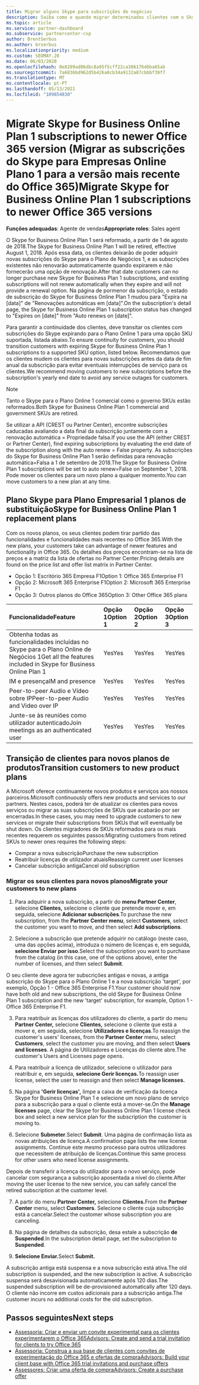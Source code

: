 ```yaml
---
title: Migrar alguns Skype para subscrições de negócios
description: Saiba como e quando migrar determinados clientes com o Skype expirado para o Plano De Negócios 1 para as novas versões do Office 365.
ms.topic: article
ms.service: partner-dashboard
ms.subservice: partnercenter-csp
author: BrentSerbus
ms.author: brserbus
ms.localizationpriority: medium
ms.custom: SEOMAY.20
ms.date: 06/03/2020
ms.openlocfilehash: 0e8289ad06dbc8a95f5cff22ca386176d6ba65ab
ms.sourcegitcommit: 7a6836bd962d5b426a8cb34a9132a87cbbbf39f7
ms.translationtype: MT
ms.contentlocale: pt-PT
ms.lasthandoff: 05/13/2021
ms.locfileid: "109854830"
---
```

# <a name="migrate-skype-for-business-online-plan-1-subscriptions-to-newer-office-365-versions"></a><span data-ttu-id="d176d-103">Migrate Skype for Business Online Plan 1 subscriptions to newer Office 365 version (Migrar as subscrições do Skype para Empresas Online Plano 1 para a versão mais recente do Office 365)</span><span class="sxs-lookup"><span data-stu-id="d176d-103">Migrate Skype for Business Online Plan 1 subscriptions to newer Office 365 versions</span></span>

<span data-ttu-id="d176d-104">**Funções adequadas**: Agente de vendas</span><span class="sxs-lookup"><span data-stu-id="d176d-104">**Appropriate roles**: Sales agent</span></span>

<span data-ttu-id="d176d-105">O Skype for Business Online Plan 1 será reformado, a partir de 1 de agosto de 2018.</span><span class="sxs-lookup"><span data-stu-id="d176d-105">The Skype for Business Online Plan 1 will be retired, effective August 1, 2018.</span></span> <span data-ttu-id="d176d-106">Após essa data, os clientes deixarão de poder adquirir novas subscrições do Skype para o Plano de Negócios 1, e as subscrições existentes não renovarão automaticamente quando expirarem e não fornecerão uma opção de renovação.</span><span class="sxs-lookup"><span data-stu-id="d176d-106">After that date customers can no longer purchase new Skype for Business Plan 1 subscriptions, and existing subscriptions will not renew automatically when they expire and will not provide a renewal option.</span></span> <span data-ttu-id="d176d-107">Na página de pormenor da subscrição, o estado de subscrição do Skype for Business Online Plan 1 mudou para "Expira na [data]" de "Renovações automáticas em [data]".</span><span class="sxs-lookup"><span data-stu-id="d176d-107">On the subscription's detail page, the Skype for Business Online Plan 1 subscription status has changed to "Expires on [date]" from "Auto renews on [date]".</span></span>  

<span data-ttu-id="d176d-108">Para garantir a continuidade dos clientes, deve transitar os clientes com subscrições do Skype expirando para o Plano Online 1 para uma opção SKU suportada, listada abaixo.</span><span class="sxs-lookup"><span data-stu-id="d176d-108">To ensure continuity for customers, you should transition customers with expiring Skype for Business Online Plan 1 subscriptions to a supported SKU option, listed below.</span></span> <span data-ttu-id="d176d-109">Recomendamos que os clientes mudem os clientes para novas subscrições antes da data de fim anual da subscrição para evitar eventuais interrupções de serviço para os clientes.</span><span class="sxs-lookup"><span data-stu-id="d176d-109">We recommend moving customers to new subscriptions before the subscription's yearly end date to avoid any service outages for customers.</span></span> 

>[!NOTE]
><span data-ttu-id="d176d-110">Tanto o Skype para o Plano Online 1 comercial como o governo SKUs estão reformados.</span><span class="sxs-lookup"><span data-stu-id="d176d-110">Both Skype for Business Online Plan 1 commercial and government SKUs are retired.</span></span>

<span data-ttu-id="d176d-111">Se utilizar a API (CREST ou Partner Center), encontre subscrições caducadas avaliando a data final da subscrição juntamente com a renovação automática = Propriedade falsa.</span><span class="sxs-lookup"><span data-stu-id="d176d-111">If you use the API (either CREST or Partner Center), find expiring subscriptions by evaluating the end date of the subscription along with the auto renew = False property.</span></span> <span data-ttu-id="d176d-112">As subscrições do Skype for Business Online Plan 1 serão definidas para renovação automática=Falsa a 1 de setembro de 2018.</span><span class="sxs-lookup"><span data-stu-id="d176d-112">The Skype for Business Online Plan 1 subscriptions will be set to auto renew=False on September 1, 2018.</span></span> <span data-ttu-id="d176d-113">Pode mover os clientes para um novo plano a qualquer momento.</span><span class="sxs-lookup"><span data-stu-id="d176d-113">You can move customers to a new plan at any time.</span></span> 

## <a name="skype-for-business-online-plan-1-replacement-plans"></a><span data-ttu-id="d176d-114">Plano Skype para Plano Empresarial 1 planos de substituição</span><span class="sxs-lookup"><span data-stu-id="d176d-114">Skype for Business Online Plan 1 replacement plans</span></span>

<span data-ttu-id="d176d-115">Com os novos planos, os seus clientes podem tirar partido das funcionalidades e funcionalidades mais recentes no Office 365.</span><span class="sxs-lookup"><span data-stu-id="d176d-115">With the new plans, your customers take can advantage of newer features and functionality in Office 365.</span></span> <span data-ttu-id="d176d-116">Os detalhes dos preços encontram-se na lista de preços e a matriz da lista de ofertas no Partner Center.</span><span class="sxs-lookup"><span data-stu-id="d176d-116">Pricing details are found on the price list and offer list matrix in Partner Center.</span></span> 

- <span data-ttu-id="d176d-117">Opção 1: Escritório 365 Empresa F1</span><span class="sxs-lookup"><span data-stu-id="d176d-117">Option 1: Office 365 Enterprise F1</span></span>
- <span data-ttu-id="d176d-118">Opção 2: Microsoft 365 Enterprise F1</span><span class="sxs-lookup"><span data-stu-id="d176d-118">Option 2: Microsoft 365 Enterprise F1</span></span>
- <span data-ttu-id="d176d-119">Opção 3: Outros planos do Office 365</span><span class="sxs-lookup"><span data-stu-id="d176d-119">Option 3: Other Office 365 plans</span></span>

|<span data-ttu-id="d176d-120">**Funcionalidade**</span><span class="sxs-lookup"><span data-stu-id="d176d-120">**Feature**</span></span>    |<span data-ttu-id="d176d-121">**Opção 1**</span><span class="sxs-lookup"><span data-stu-id="d176d-121">**Option 1**</span></span>   |<span data-ttu-id="d176d-122">**Opção 2**</span><span class="sxs-lookup"><span data-stu-id="d176d-122">**Option 2**</span></span>   |<span data-ttu-id="d176d-123">**Opção 3**</span><span class="sxs-lookup"><span data-stu-id="d176d-123">**Option 3**</span></span>   |
|:-----------------|:-----------------|:-------------|:------------|
|<span data-ttu-id="d176d-124">Obtenha todas as funcionalidades incluídas no Skype para o Plano Online de Negócios 1</span><span class="sxs-lookup"><span data-stu-id="d176d-124">Get all the features included in Skype for Business Online Plan 1</span></span>|<span data-ttu-id="d176d-125">Yes</span><span class="sxs-lookup"><span data-stu-id="d176d-125">Yes</span></span>   |<span data-ttu-id="d176d-126">Yes</span><span class="sxs-lookup"><span data-stu-id="d176d-126">Yes</span></span>   |<span data-ttu-id="d176d-127">Yes</span><span class="sxs-lookup"><span data-stu-id="d176d-127">Yes</span></span>   |
|<span data-ttu-id="d176d-128">IM e presença</span><span class="sxs-lookup"><span data-stu-id="d176d-128">IM and presence</span></span> |<span data-ttu-id="d176d-129">Yes</span><span class="sxs-lookup"><span data-stu-id="d176d-129">Yes</span></span>   |<span data-ttu-id="d176d-130">Yes</span><span class="sxs-lookup"><span data-stu-id="d176d-130">Yes</span></span>   |<span data-ttu-id="d176d-131">Yes</span><span class="sxs-lookup"><span data-stu-id="d176d-131">Yes</span></span>   |
|<span data-ttu-id="d176d-132">Peer-to-peer Audio e Vídeo sobre IP</span><span class="sxs-lookup"><span data-stu-id="d176d-132">Peer-to-peer Audio and Video over IP</span></span>|<span data-ttu-id="d176d-133">Yes</span><span class="sxs-lookup"><span data-stu-id="d176d-133">Yes</span></span>   |<span data-ttu-id="d176d-134">Yes</span><span class="sxs-lookup"><span data-stu-id="d176d-134">Yes</span></span>   |<span data-ttu-id="d176d-135">Yes</span><span class="sxs-lookup"><span data-stu-id="d176d-135">Yes</span></span>   
|<span data-ttu-id="d176d-136">Junte-se às reuniões como utilizador autenticado</span><span class="sxs-lookup"><span data-stu-id="d176d-136">Join meetings as an authenticated user</span></span>| <span data-ttu-id="d176d-137">Yes</span><span class="sxs-lookup"><span data-stu-id="d176d-137">Yes</span></span>   |<span data-ttu-id="d176d-138">Yes</span><span class="sxs-lookup"><span data-stu-id="d176d-138">Yes</span></span>   |<span data-ttu-id="d176d-139">Yes</span><span class="sxs-lookup"><span data-stu-id="d176d-139">Yes</span></span>   |

## <a name="transition-customers-to-new-product-plans"></a><span data-ttu-id="d176d-140">Transição de clientes para novos planos de produtos</span><span class="sxs-lookup"><span data-stu-id="d176d-140">Transition customers to new product plans</span></span>

<span data-ttu-id="d176d-141">A Microsoft oferece continuamente novos produtos e serviços aos nossos parceiros.</span><span class="sxs-lookup"><span data-stu-id="d176d-141">Microsoft continuously offers new products and services to our partners.</span></span> <span data-ttu-id="d176d-142">Nestes casos, poderá ter de atualizar os clientes para novos serviços ou migrar as suas subscrições de SKUs que acabarão por ser encerradas.</span><span class="sxs-lookup"><span data-stu-id="d176d-142">In these cases, you may need to upgrade customers to new services or migrate their subscriptions from SKUs that will eventually be shut down.</span></span> <span data-ttu-id="d176d-143">Os clientes migradores de SKUs reformados para os mais recentes requerem os seguintes passos:</span><span class="sxs-lookup"><span data-stu-id="d176d-143">Migrating customers from retired SKUs to newer ones requires the following steps:</span></span>

- <span data-ttu-id="d176d-144">Comprar a nova subscrição</span><span class="sxs-lookup"><span data-stu-id="d176d-144">Purchase the new subscription</span></span>
- <span data-ttu-id="d176d-145">Reatribuir licenças de utilizador atuais</span><span class="sxs-lookup"><span data-stu-id="d176d-145">Reassign current user licenses</span></span>
- <span data-ttu-id="d176d-146">Cancelar subscrição antiga</span><span class="sxs-lookup"><span data-stu-id="d176d-146">Cancel old subscription</span></span>

### <a name="migrate-your-customers-to-new-plans"></a><span data-ttu-id="d176d-147">Migrar os seus clientes para novos planos</span><span class="sxs-lookup"><span data-stu-id="d176d-147">Migrate your customers to new plans</span></span>

1. <span data-ttu-id="d176d-148">Para adquirir a nova subscrição, a partir do **menu Partner Center**, selecione **Clientes,** selecione o cliente que pretende mover e, em seguida, selecione **Adicionar subscrições**.</span><span class="sxs-lookup"><span data-stu-id="d176d-148">To purchase the new subscription, from the **Partner Center menu**, select **Customers**, select the customer you want to move, and then select **Add subscriptions**.</span></span>

2. <span data-ttu-id="d176d-149">Selecione a subscrição que pretende adquirir no catálogo (neste caso, uma das opções acima), introduza o número de licenças e, em seguida, **selecione Enviar por isso**.</span><span class="sxs-lookup"><span data-stu-id="d176d-149">Select the subscription you want to purchase from the catalog (in this case, one of the options above), enter the number of licenses, and then select **Submit**.</span></span> 

<span data-ttu-id="d176d-150">O seu cliente deve agora ter subscrições antigas e novas, a antiga subscrição do Skype para o Plano Online 1 e a nova subscrição 'target', por exemplo, Opção 1 - Office 365 Enterprise F1.</span><span class="sxs-lookup"><span data-stu-id="d176d-150">Your customer should now have both old and new subscriptions, the old Skype for Business Online Plan 1  subscription and the new 'target' subscription, for example, Option 1 - Office 365 Enterprise F1.</span></span>

3. <span data-ttu-id="d176d-151">Para reatribuir as licenças dos utilizadores do cliente, a partir do menu **Partner Center,** selecione **Clientes,** selecione o cliente que está a mover e, em seguida, selecione **Utilizadores e licenças**.</span><span class="sxs-lookup"><span data-stu-id="d176d-151">To reassign the customer's users' licenses, from the **Partner Center** menu, select **Customers**, select the customer you are moving, and then select **Users and licenses**.</span></span> <span data-ttu-id="d176d-152">A página de Utilizadores e Licenças do cliente abre.</span><span class="sxs-lookup"><span data-stu-id="d176d-152">The customer's Users and Licenses page opens.</span></span>

4. <span data-ttu-id="d176d-153">Para reatribuir a licença de utilizador, selecione o utilizador para reatribuir e, em seguida, **selecione Gerir licenças.**</span><span class="sxs-lookup"><span data-stu-id="d176d-153">To reassign user license, select the user to reassign and then select **Manage licenses.**</span></span>

5. <span data-ttu-id="d176d-154">Na página **'Gerir licenças',** limpe a caixa de verificação da licença Skype for Business Online Plan 1 e selecione um novo plano de serviço para a subscrição para a qual o cliente está a mover-se.</span><span class="sxs-lookup"><span data-stu-id="d176d-154">On the **Manage licenses** page, clear the Skype for Business Online Plan 1 license check box and select a new service plan for the subscription the customer is moving to.</span></span>

6. <span data-ttu-id="d176d-155">Selecione **Submeter**.</span><span class="sxs-lookup"><span data-stu-id="d176d-155">Select **Submit**.</span></span> <span data-ttu-id="d176d-156">Uma página de confirmação lista as novas atribuições de licença.</span><span class="sxs-lookup"><span data-stu-id="d176d-156">A confirmation page lists the new license assignments.</span></span> <span data-ttu-id="d176d-157">Continue este mesmo processo para outros utilizadores que necessitem de atribuição de licenças.</span><span class="sxs-lookup"><span data-stu-id="d176d-157">Continue this same process for other users who need license assignments.</span></span>

<span data-ttu-id="d176d-158">Depois de transferir a licença do utilizador para o novo serviço, pode cancelar com segurança a subscrição aposentada a nível do cliente.</span><span class="sxs-lookup"><span data-stu-id="d176d-158">After moving the user license to the new service, you can safely cancel the retired subscription at the customer level.</span></span>

7. <span data-ttu-id="d176d-159">A partir do menu **Partner Center,** selecione **Clientes.**</span><span class="sxs-lookup"><span data-stu-id="d176d-159">From the **Partner Center** menu, select **Customers**.</span></span> <span data-ttu-id="d176d-160">Selecione o cliente cuja subscrição está a cancelar.</span><span class="sxs-lookup"><span data-stu-id="d176d-160">Select the customer whose subscription you are canceling.</span></span>

8. <span data-ttu-id="d176d-161">Na página de detalhes da subscrição, desa estale a subscrição **de Suspended**.</span><span class="sxs-lookup"><span data-stu-id="d176d-161">In the subscription detail page, set the subscription to **Suspended**.</span></span>

9. <span data-ttu-id="d176d-162">**Selecione Enviar.**</span><span class="sxs-lookup"><span data-stu-id="d176d-162">Select **Submit.**</span></span>

<span data-ttu-id="d176d-163">A subscrição antiga está suspensa e a nova subscrição está ativa.</span><span class="sxs-lookup"><span data-stu-id="d176d-163">The old subscription is suspended, and the new subscription is active.</span></span> <span data-ttu-id="d176d-164">A subscrição suspensa será desavisionada automaticamente após 120 dias.</span><span class="sxs-lookup"><span data-stu-id="d176d-164">The suspended subscription will be de-provisioned automatically after 120 days.</span></span> <span data-ttu-id="d176d-165">O cliente não incorre em custos adicionais para a subscrição antiga.</span><span class="sxs-lookup"><span data-stu-id="d176d-165">The customer incurs no additional costs for the old subscription.</span></span>

## <a name="next-steps"></a><span data-ttu-id="d176d-166">Passos seguintes</span><span class="sxs-lookup"><span data-stu-id="d176d-166">Next steps</span></span>

- [<span data-ttu-id="d176d-167">Assessoria: Criar e enviar um convite experimental para os clientes experimentarem o Office 365</span><span class="sxs-lookup"><span data-stu-id="d176d-167">Advisors: Create and send a trial invitation for clients to try Office 365</span></span>](advisors-create-a-trial-invitation.md)
- [<span data-ttu-id="d176d-168">Assessoria: Construa a sua base de clientes com convites de experimentação do Office 365 e ofertas de compra</span><span class="sxs-lookup"><span data-stu-id="d176d-168">Advisors: Build your client base with Office 365 trial invitations and purchase offers</span></span>](advisors-build-your-business.md)
- [<span data-ttu-id="d176d-169">Assessores: Criar uma oferta de compra</span><span class="sxs-lookup"><span data-stu-id="d176d-169">Advisors: Create a purchase offer</span></span>](advisor-create-a-purchase-offer.md)
